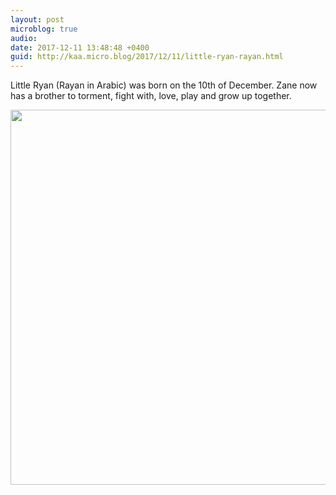 ```yaml
---
layout: post
microblog: true
audio: 
date: 2017-12-11 13:48:48 +0400
guid: http://kaa.micro.blog/2017/12/11/little-ryan-rayan.html
---
```

Little Ryan (Rayan in Arabic) was born on the 10th of December. Zane now has a brother to torment, fight with, love, play and grow up together.

<img src="http://www.kaa.bz/uploads/2018/eaf8c0783d.jpg" width="600" height="600" />
